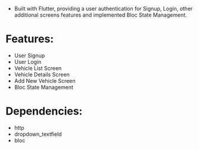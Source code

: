  * Built with Flutter, providing a user authentication for Signup, Login, other additional screens features and implemented Bloc State Management.

# Features: 
 
- User Signup
- User Login
- Vehicle List Screen 
- Vehicle Details Screen 
- Add New Vehicle Screen 
- Bloc State Management 

# Dependencies:

- http
- dropdown_textfield
- bloc